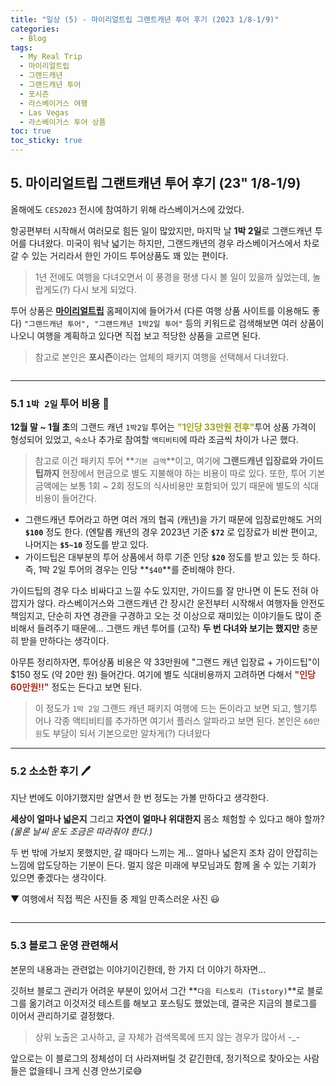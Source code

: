 ```yaml
---
title: "일상 (5) - 마이리얼트립 그랜트캐년 투어 후기 (2023 1/8-1/9)"
categories:
  - Blog
tags:
  - My Real Trip
  - 마이리얼트립
  - 그랜드캐년
  - 그랜드캐년 투어
  - 포시즌
  - 라스베이거스 여행
  - Las Vegas
  - 라스베이거스 투어 상품
toc: true
toc_sticky: true
---
```


## 5. 마이리얼트립 그랜트캐년 투어 후기 (23" 1/8-1/9)

올해에도 `CES2023` 전시에 참여하기 위해 라스베이거스에 갔었다.

항공편부터 시작해서 여러모로 힘든 일이 많았지만, 마지막 날 **1박 2일**로 그랜드캐년 투어를 다녀왔다. 미국이 워낙 넓기는 하지만, 그랜드캐년의 경우 라스베이거스에서 차로 갈 수 있는 거리라서 한인 가이드 투어상품도 꽤 있는 편이다.

>1년 전에도 여행을 다녀오면서 이 풍경을 평생 다시 볼 일이 있을까 싶었는데, 놀랍게도(?) 다시 보게 되었다.

투어 상품은 **[마이리얼트립](https://www.myrealtrip.com/)** 홈페이지에 들어가서 (다른 여행 상품 사이트를 이용해도 좋다) `"그랜드캐년 투어", "그랜드캐년 1박2일 투어"` 등의 키워드로 검색해보면 여러 상품이 나오니 여행을 계획하고 있다면 직접 보고 적당한 상품을 고르면 된다.

>참고로 본인은 **포시즌**이라는 업체의 패키지 여행을 선택해서 다녀왔다.

<figure style="width: 95%" class="align-center">
  <img src="{{ site.url }}{{ site.baseurl }}/assets/images/blog-gc-fig1.png" alt="">
</figure>

---

### 5.1 `1박 2일` 투어 비용 💸

**12월 말 ~ 1월 초**의 그랜드 캐년 `1박2일` 투어는 <span style="color:#A0a020"><b>"1인당 33만원 전후"</b></span>투어 상품 가격이 형성되어 있었고, `숙소`나 추가로 참여할 `액티비티`에 따라 조금씩 차이가 나곤 했다.

>참고로 이건 패키지 투어 **`기본 금액`**이고, 여기에 **그랜드캐년 입장료와 가이드 팁까지** 현장에서 현금으로 별도 지불해야 하는 비용이 따로 있다. 또한, 투어 기본 금액에는 보통 1회 ~ 2회 정도의 식사비용만 포함되어 있기 때문에 별도의 식대 비용이 들어간다.

* 그랜드캐년 투어라고 하면 여러 개의 협곡 (캐년)을 가기 때문에 입장료만해도 거의 **`$100`** 정도 한다. (엔탈롭 캐년의 경우 2023년 기준 **`$72`** 로 입장료가 비싼 편이고, 나머지는 **`$5~10`** 정도를 받고 있다.
* 가이드팁은 대부분의 투어 상품에서 하루 기준 인당 **`$20`** 정도를 받고 있는 듯 하다. 즉, 1박 2일 투어의 경우는 인당 **`$40`**를 준비해야 한다.

가이드팁의 경우 다소 비싸다고 느낄 수도 있지만, 가이드를 잘 만나면 이 돈도 전혀 아깝지가 않다. 라스베이거스와 그랜드캐년 간 장시간 운전부터 시작해서 여행자들 안전도 책임지고, 단순히 자연 경관을 구경하고 오는 것 이상으로 재미있는 이야기들도 많이 준비해서 들려주기 때문에... 그랜드 캐년 투어를 (고작) **두 번 다녀와 보기는 했지만** 충분히 받을 만하다는 생각이다.

아무튼 정리하자면, 투어상품 비용은 약 33만원에 "그랜드 캐년 입장료 + 가이드팁"이 $150 정도 (약 20만 원) 들어간다. 여기에 별도 식대비용까지 고려하면 다해서 <span style="color:#A03020"><b>"인당 60만원!!"</b></span> 정도는 든다고 보면 된다.

>이 정도가 `1박 2일` 그랜드 캐년 패키지 여행에 드는 돈이라고 보면 되고, 헬기투어나 각종 액티비티를 추가하면 여기서 플러스 알파라고 보면 된다. 본인은 `60만원`도 부담이 되서 기본으로만 알차게(?) 다녀왔다

---

### 5.2 소소한 후기 🖊️

지난 번에도 이야기했지만 살면서 한 번 정도는 가볼 만하다고 생각한다.

**세상이 얼마나 넓은지** 그리고 **자연이 얼마나 위대한지** 몸소 체험할 수 있다고 해야 할까? *(물론 날씨 운도 조금은 따라줘야 한다.)*

두 번 밖에 가보지 못했지만, 갈 때마다 느끼는 게... 얼마나 넓은지 조차 감이 안잡히는 느낌에 압도당하는 기분이 든다. 멀지 않은 미래에 부모님과도 함께 올 수 있는 기회가 있으면 좋겠다는 생각이다.

▼ 여행에서 직접 찍은 사진들 중 제일 만족스러운 사진 😃

<figure style="width: 95%" class="align-center">
  <img src="{{ site.url }}{{ site.baseurl }}/assets/images/blog-gc-fig2.png" alt="">
</figure>

---

### 5.3 블로그 운영 관련해서

본문의 내용과는 관련없는 이야기이긴한데, 한 가지 더 이야기 하자면...

깃허브 블로그 관리가 어려운 부분이 있어서 그간 **`다음 티스토리 (Tistory)`**로 블로그를 옮기려고 이것저것 테스트를 해보고 포스팅도 했었는데, 결국은 지금의 블로그를 이어서 관리하기로 결정했다.

>상위 노출은 고사하고, 글 자체가 검색목록에 뜨지 않는 경우가 많아서 -_-

앞으로는 이 블로그의 정체성이 더 사라져버릴 것 같긴한데, 정기적으로 찾아오는 사람들은 없을테니 크게 신경 안쓰기로😅
